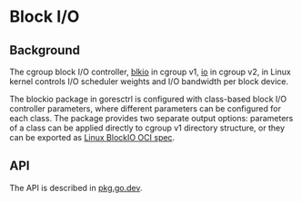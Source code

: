 # Block I/O

## Background

The cgroup block I/O controller,
[blkio](https://www.kernel.org/doc/html/latest/admin-guide/cgroup-v1/blkio-controller.html)
in cgroup v1,
[io](https://www.kernel.org/doc/html/latest/admin-guide/cgroup-v2.html#io)
in cgroup v2, in Linux kernel controls I/O scheduler weights and I/O
bandwidth per block device.

The blockio package in goresctrl is configured with class-based block
I/O controller parameters, where different parameters can be
configured for each class. The package provides two separate output
options: parameters of a class can be applied directly to cgroup v1
directory structure, or they can be exported as
[Linux BlockIO OCI spec](https://github.com/opencontainers/runtime-spec/blob/master/config-linux.md#block-io).

## API

The API is described in
[pkg.go.dev](https://pkg.go.dev/github.com/intel/goresctrl/pkg/blockio).

